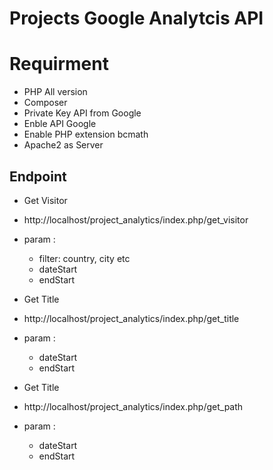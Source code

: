 # Projects Google Analytcis API

# Requirment 

- PHP All version
- Composer
- Private Key API from Google 
- Enble API Google
- Enable PHP extension bcmath
- Apache2 as Server


## Endpoint

- Get Visitor 
- http://localhost/project_analytics/index.php/get_visitor 
- param :
   - filter: country, city etc
   - dateStart
   - endStart


- Get Title 
- http://localhost/project_analytics/index.php/get_title 
- param :
   - dateStart 
   - endStart


- Get Title   
- http://localhost/project_analytics/index.php/get_path  
- param :
   - dateStart
   - endStart
